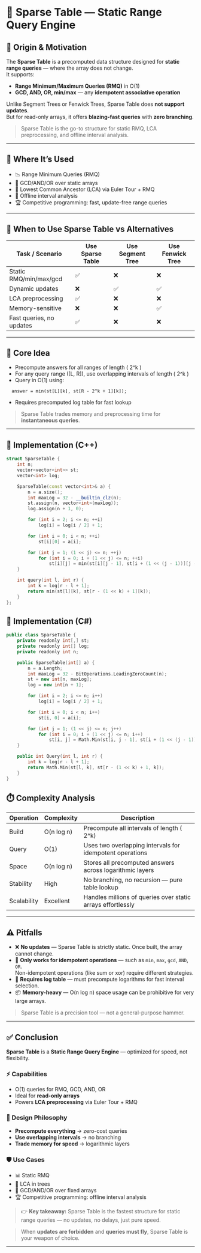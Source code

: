 # 🧠 Sparse Table — Static Range Query Engine

## 📜 Origin & Motivation

The **Sparse Table** is a precomputed data structure designed for **static range queries** — where the array does not change.  
It supports:
- **Range Minimum/Maximum Queries (RMQ)** in O(1)  
- **GCD, AND, OR, min/max** — any **idempotent associative operation**

Unlike Segment Trees or Fenwick Trees, Sparse Table does **not support updates**.  
But for read-only arrays, it offers **blazing-fast queries** with **zero branching**.

> Sparse Table is the go-to structure for static RMQ, LCA preprocessing, and offline interval analysis.

---

## 🧩 Where It’s Used

- 📉 Range Minimum Queries (RMQ)  
- 🧮 GCD/AND/OR over static arrays  
- 🌳 Lowest Common Ancestor (LCA) via Euler Tour + RMQ  
- 🧠 Offline interval analysis  
- 🏆 Competitive programming: fast, update-free range queries

---

## 🔁 When to Use Sparse Table vs Alternatives

| Task / Scenario                  | Use Sparse Table | Use Segment Tree | Use Fenwick Tree |
|----------------------------------|------------------|------------------|------------------|
| Static RMQ/min/max/gcd           | ✅               | ❌               | ❌               |
| Dynamic updates                  | ❌               | ✅               | ✅               |
| LCA preprocessing                | ✅               | ❌               | ❌               |
| Memory-sensitive                 | ❌               | ❌               | ✅               |
| Fast queries, no updates         | ✅               | ❌               | ❌               |

---

## 🧱 Core Idea

- Precompute answers for all ranges of length ( 2^k )
- For any query range ([L, R]), use overlapping intervals of length ( 2^k )
- Query in O(1) using:
  
```
  answer = min(st[L][k], st[R - 2^k + 1][k]);
  ```


- Requires precomputed log table for fast lookup

> Sparse Table trades memory and preprocessing time for **instantaneous queries**.

---

## 🚀 Implementation (C++)

```cpp
struct SparseTable {
    int n;
    vector<vector<int>> st;
    vector<int> log;

    SparseTable(const vector<int>& a) {
        n = a.size();
        int maxLog = 32 - __builtin_clz(n);
        st.assign(n, vector<int>(maxLog));
        log.assign(n + 1, 0);

        for (int i = 2; i <= n; ++i)
            log[i] = log[i / 2] + 1;

        for (int i = 0; i < n; ++i)
            st[i][0] = a[i];

        for (int j = 1; (1 << j) <= n; ++j)
            for (int i = 0; i + (1 << j) <= n; ++i)
                st[i][j] = min(st[i][j - 1], st[i + (1 << (j - 1))][j - 1]);
    }

    int query(int l, int r) {
        int k = log[r - l + 1];
        return min(st[l][k], st[r - (1 << k) + 1][k]);
    }
};
```

## 🚀 Implementation (C#)
```cpp
public class SparseTable {
    private readonly int[,] st;
    private readonly int[] log;
    private readonly int n;

    public SparseTable(int[] a) {
        n = a.Length;
        int maxLog = 32 - BitOperations.LeadingZeroCount(n);
        st = new int[n, maxLog];
        log = new int[n + 1];

        for (int i = 2; i <= n; i++)
            log[i] = log[i / 2] + 1;

        for (int i = 0; i < n; i++)
            st[i, 0] = a[i];

        for (int j = 1; (1 << j) <= n; j++)
            for (int i = 0; i + (1 << j) <= n; i++)
                st[i, j] = Math.Min(st[i, j - 1], st[i + (1 << (j - 1)), j - 1]);
    }

    public int Query(int l, int r) {
        int k = log[r - l + 1];
        return Math.Min(st[l, k], st[r - (1 << k) + 1, k]);
    }
}
```

## ⏱️ Complexity Analysis

| Operation       | Complexity   | Description                                                  |
|-----------------|--------------|--------------------------------------------------------------|
| Build           | O(n log n)   | Precompute all intervals of length ( 2^k)                    |
| Query           | O(1)         | Uses two overlapping intervals for idempotent operations     |
| Space           | O(n log n)   | Stores all precomputed answers across logarithmic layers     |
| Stability       | High         | No branching, no recursion — pure table lookup               |
| Scalability     | Excellent    | Handles millions of queries over static arrays effortlessly  |

---

## ⚠️ Pitfalls

- ❌ **No updates** — Sparse Table is strictly static. Once built, the array cannot change.  
- 🧠 **Only works for idempotent operations** — such as `min`, `max`, `gcd`, `AND`, `OR`.  
  Non-idempotent operations (like sum or xor) require different strategies.  
- 🧮 **Requires log table** — must precompute logarithms for fast interval selection.  
- 📦 **Memory-heavy** — O(n log n) space usage can be prohibitive for very large arrays.

> Sparse Table is a precision tool — not a general-purpose hammer.

---

## ✅ Conclusion

**Sparse Table** is a **Static Range Query Engine** — optimized for speed, not flexibility.

### ⚡ Capabilities

- O(1) queries for RMQ, GCD, AND, OR  
- Ideal for **read-only arrays**  
- Powers **LCA preprocessing** via Euler Tour + RMQ

### 🧠 Design Philosophy

- **Precompute everything** → zero-cost queries  
- **Use overlapping intervals** → no branching  
- **Trade memory for speed** → logarithmic layers

### 🛡️ Use Cases

- 📊 Static RMQ  
- 🌳 LCA in trees  
- 🧮 GCD/AND/OR over fixed arrays  
- 🏆 Competitive programming: offline interval analysis

> 👉 **Key takeaway:** Sparse Table is the fastest structure for static range queries — no updates, no delays, just pure speed.

> When **updates are forbidden** and **queries must fly**, Sparse Table is your weapon of choice.


---

